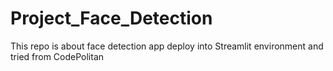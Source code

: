 # Project_Face_Detection

This repo is about face detection app deploy into Streamlit environment and tried from CodePolitan
